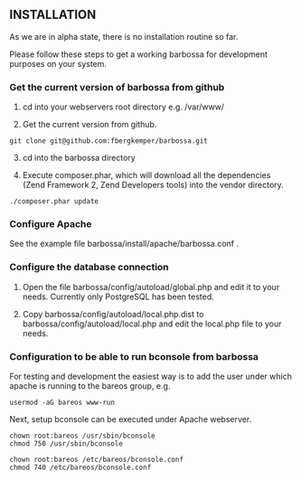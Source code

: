 ## INSTALLATION

As we are in alpha state, there is no installation routine so far.

Please follow these steps to get a working barbossa for development purposes on your system.

### Get the current version of barbossa from github

1. cd into your webservers root directory e.g. /var/www/

2. Get the current version from github.

```
git clone git@github.com:fbergkemper/barbossa.git
```

3. cd into the barbossa directory

4. Execute composer.phar, which will download all the dependencies (Zend Framework 2, Zend Developers tools) into the vendor directory.

```
./composer.phar update
```
### Configure Apache

See the example file barbossa/install/apache/barbossa.conf .

### Configure the database connection

1. Open the file barbossa/config/autoload/global.php and edit it to your needs. Currently only PostgreSQL has been tested.

2. Copy barbossa/config/autoload/local.php.dist to barbossa/config/autoload/local.php and edit the local.php file to your needs.

### Configuration to be able to run bconsole from barbossa

For testing and development the easiest way is to add the user under which apache is running to the bareos group, e.g.

```
usermod -aG bareos www-run
```

Next, setup bconsole can be executed under Apache webserver.

```
chown root:bareos /usr/sbin/bconsole
chmod 750 /usr/sbin/bconsole

chown root:bareos /etc/bareos/bconsole.conf
chmod 740 /etc/bareos/bconsole.conf
```
